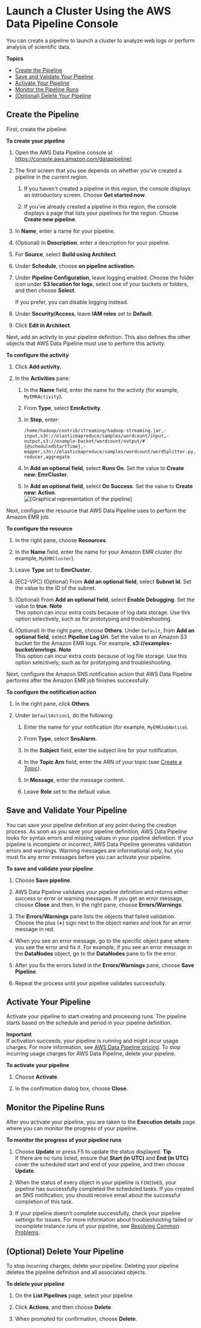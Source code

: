 # Launch a Cluster Using the AWS Data Pipeline Console<a name="dp-emr-jobflow-console"></a>

You can create a pipeline to launch a cluster to analyze web logs or perform analysis of scientific data\.

**Topics**
+ [Create the Pipeline](#dp-emr-jobflow-define-objects-console)
+ [Save and Validate Your Pipeline](#dp-emr-jobflow-save-pipeline-console)
+ [Activate Your Pipeline](#dp-emr-jobflow-activate-pipeline-console)
+ [Monitor the Pipeline Runs](#dp-emr-jobflow-execution-pipeline-console)
+ [\(Optional\) Delete Your Pipeline](#dp-emr-jobflow-delete-pipeline-console)

## Create the Pipeline<a name="dp-emr-jobflow-define-objects-console"></a>

First, create the pipeline\.

**To create your pipeline**

1. Open the AWS Data Pipeline console at [https://console\.aws\.amazon\.com/datapipeline/](https://console.aws.amazon.com/datapipeline/)\.

1. The first screen that you see depends on whether you've created a pipeline in the current region\.

   1. If you haven't created a pipeline in this region, the console displays an introductory screen\. Choose **Get started now**\.

   1. If you've already created a pipeline in this region, the console displays a page that lists your pipelines for the region\. Choose **Create new pipeline**\.

1. In **Name**, enter a name for your pipeline\.

1. \(Optional\) In **Description**, enter a description for your pipeline\.

1. For **Source**, select **Build using Architect**\.

1. Under **Schedule**, choose **on pipeline activation**\.

1. Under **Pipeline Configuration**, leave logging enabled\. Choose the folder icon under **S3 location for logs**, select one of your buckets or folders, and then choose **Select**\.

   If you prefer, you can disable logging instead\.

1. Under **Security/Access**, leave **IAM roles** set to **Default**\.

1. Click **Edit in Architect**\.

Next, add an activity to your pipeline definition\. This also defines the other objects that AWS Data Pipeline must use to perform this activity\.

**To configure the activity**

1. Click **Add activity**\.

1. In the **Activities** pane:

   1. In the **Name** field, enter the name for the activity \(for example, `MyEMRActivity`\)\.

   1. From **Type**, select **EmrActivity**\.

   1. In **Step**, enter:

      ```
      /home/hadoop/contrib/streaming/hadoop-streaming.jar,-input,s3n://elasticmapreduce/samples/wordcount/input,-output,s3://example-bucket/wordcount/output/#{@scheduledStartTime},-mapper,s3n://elasticmapreduce/samples/wordcount/wordSplitter.py,-reducer,aggregate
      ```

   1. In **Add an optional field**, select **Runs On**\. Set the value to **Create new: EmrCluster**\.

   1. In **Add an optional field**, select **On Success**\. Set the value to **Create new: Action**\.  
![\[Graphical representation of the pipeline\]](http://docs.aws.amazon.com/datapipeline/latest/DeveloperGuide/images/dp-emr-jobflow-template.png)

Next, configure the resource that AWS Data Pipeline uses to perform the Amazon EMR job\. 

**To configure the resource**

1. In the right pane, choose **Resources**\.

1. In the **Name** field, enter the name for your Amazon EMR cluster \(for example, `MyEMRCluster`\)\.

1. Leave **Type** set to **EmrCluster**\.

1. \[EC2\-VPC\] \(Optional\) From **Add an optional field**, select **Subnet Id**\. Set the value to the ID of the subnet\.

1. \(Optional\) From **Add an optional field**, select **Enable Debugging**\. Set the value to **true**\.
**Note**  
This option can incur extra costs because of log data storage\. Use this option selectively, such as for prototyping and troubleshooting\.

1. \(Optional\) In the right pane, choose **Others**\. Under `Default`, from **Add an optional field**, select **Pipeline Log Uri**\. Set the value to an Amazon S3 bucket for the Amazon EMR logs\. For example, **s3://examples\-bucket/emrlogs**\.
**Note**  
This option can incur extra costs because of log file storage\. Use this option selectively, such as for prototyping and troubleshooting\.

Next, configure the Amazon SNS notification action that AWS Data Pipeline performs after the Amazon EMR job finishes successfully\.

**To configure the notification action**

1. In the right pane, click **Others**\.

1. Under `DefaultAction1`, do the following:

   1. Enter the name for your notification \(for example, `MyEMRJobNotice`\)\.

   1. From **Type**, select **SnsAlarm**\.

   1. In the **Subject** field, enter the subject line for your notification\.

   1. In the **Topic Arn** field, enter the ARN of your topic \(see [Create a Topic](https://docs.aws.amazon.com/sns/latest/dg/CreateTopic.html)\)\.

   1. In **Message**, enter the message content\.

   1. Leave **Role** set to the default value\.

## Save and Validate Your Pipeline<a name="dp-emr-jobflow-save-pipeline-console"></a>

You can save your pipeline definition at any point during the creation process\. As soon as you save your pipeline definition, AWS Data Pipeline looks for syntax errors and missing values in your pipeline definition\. If your pipeline is incomplete or incorrect, AWS Data Pipeline generates validation errors and warnings\. Warning messages are informational only, but you must fix any error messages before you can activate your pipeline\.

**To save and validate your pipeline**

1. Choose **Save pipeline**\.

1. AWS Data Pipeline validates your pipeline definition and returns either success or error or warning messages\. If you get an error message, choose **Close** and then, in the right pane, choose **Errors/Warnings**\.

1. The **Errors/Warnings** pane lists the objects that failed validation\. Choose the plus \(**\+**\) sign next to the object names and look for an error message in red\.

1. When you see an error message, go to the specific object pane where you see the error and fix it\. For example, if you see an error message in the **DataNodes** object, go to the **DataNodes** pane to fix the error\.

1. After you fix the errors listed in the **Errors/Warnings** pane, choose **Save Pipeline**\.

1. Repeat the process until your pipeline validates successfully\.

## Activate Your Pipeline<a name="dp-emr-jobflow-activate-pipeline-console"></a>

Activate your pipeline to start creating and processing runs\. The pipeline starts based on the schedule and period in your pipeline definition\.

**Important**  
If activation succeeds, your pipeline is running and might incur usage charges\. For more information, see [AWS Data Pipeline pricing](http://aws.amazon.com/datapipeline/pricing)\. To stop incurring usage charges for AWS Data Pipeline, delete your pipeline\.

**To activate your pipeline**

1. Choose **Activate**\.

1. In the confirmation dialog box, choose **Close**\.

## Monitor the Pipeline Runs<a name="dp-emr-jobflow-execution-pipeline-console"></a>

After you activate your pipeline, you are taken to the **Execution details** page where you can monitor the progress of your pipeline\.

**To monitor the progress of your pipeline runs**

1. Choose **Update** or press F5 to update the status displayed\.
**Tip**  
If there are no runs listed, ensure that **Start \(in UTC\)** and **End \(in UTC\)** cover the scheduled start and end of your pipeline, and then choose **Update**\.

1. When the status of every object in your pipeline is `FINISHED`, your pipeline has successfully completed the scheduled tasks\. If you created an SNS notification, you should receive email about the successful completion of this task\.

1. If your pipeline doesn't complete successfully, check your pipeline settings for issues\. For more information about troubleshooting failed or incomplete instance runs of your pipeline, see [Resolving Common Problems](dp-check-when-run-fails.md)\.

## \(Optional\) Delete Your Pipeline<a name="dp-emr-jobflow-delete-pipeline-console"></a>

To stop incurring charges, delete your pipeline\. Deleting your pipeline deletes the pipeline definition and all associated objects\.

**To delete your pipeline**

1. On the **List Pipelines** page, select your pipeline\.

1. Click **Actions**, and then choose **Delete**\.

1. When prompted for confirmation, choose **Delete**\.